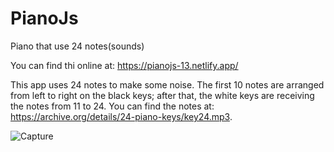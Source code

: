 # PianoJs
 Piano that use 24 notes(sounds)

You can find thi online at:  https://pianojs-13.netlify.app/


This app uses 24 notes to make some noise. The first 10 notes are arranged from left to right on the black keys; after that, the white keys are receiving the notes from 11 to 24. You can find the notes at:   https://archive.org/details/24-piano-keys/key24.mp3.



![Capture](https://user-images.githubusercontent.com/91092822/201314746-b23dd285-f303-49c6-a4bd-d126636dcb73.PNG)
